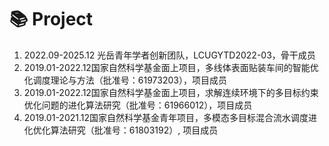 # 📚 Project 
1. 2022.09-2025.12 光岳青年学者创新团队，LCUGYTD2022-03，骨干成员
2. 2019.01-2022.12国家自然科学基金面上项目，多线体表面贴装车间的智能优化调度理论与方法（批准号：61973203），项目成员
3. 2019.01-2022.12国家自然科学基金面上项目，求解连续环境下的多目标约束优化问题的进化算法研究（批准号：61966012），项目成员
4. 2019.01-2021.12国家自然科学基金青年项目，多模态多目标混合流水调度进化优化算法研究（批准号：61803192）, 项目成员

